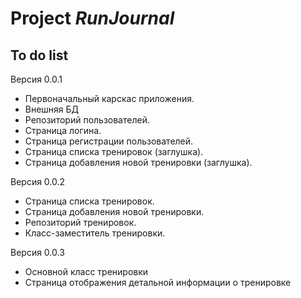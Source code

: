 # Project *RunJournal*
## To do list


Версия 0.0.1

- Первоначальный карскас приложения.
- Внешняя БД
- Репозиторий пользователей. 
- Страница логина. 
- Страница регистрации пользователей. 
- Страница списка тренировок (заглушка). 
- Страница добавления новой тренировки (заглушка). 

Версия 0.0.2
  
- Страница списка тренировок.
- Страница добавления новой тренировки.
- Репозиторий тренировок. 
- Класс-заместитель тренировки. 


Версия 0.0.3

- Основной класс тренировки
- Страница отображения детальной информации о тренировке